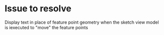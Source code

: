# Issue to resolve
Display text in place of feature point geometry when the sketch view model is iexecuted to "move" the feature points